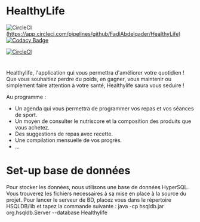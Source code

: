 # HealthyLife

![CircleCI](https://img.shields.io/circleci/build/github/FadiAbdelqader/HealthyLife?style=flat) (https://app.circleci.com/pipelines/github/FadiAbdelqader/HealthyLife) [![Codacy Badge](https://app.codacy.com/project/badge/Grade/1d5b6a1121dd402fbb371c7f5d296d11)](https://www.codacy.com/gh/FadiAbdelqader/HealthyLife/dashboard?utm_source=github.com&amp;utm_medium=referral&amp;utm_content=FadiAbdelqader/HealthyLife&amp;utm_campaign=Badge_Grade) 

[![CircleCI](https://circleci.com/gh/FadiAbdelqader/HealthyLife.svg?style=svg)](https://app.circleci.com/pipelines/github/FadiAbdelqader/HealthyLife)
#

Healthylife, l'application qui vous permettra d'améliorer votre quotidien ! Que vous souhaitiez perdre du poids, en gagner, vous maintenir ou simplement faire attention à votre santé, Healthylife saura vous seduire !

Au programme : 
  - Un agenda qui vous permettra de programmer vos repas et vos séances de sport.
  - Un moyen de consulter le nutriscore et la composition des produits que vous achetez.
  - Des suggestions de repas avec recette.
  - Une compilation mensuelle de vos progrès. 
  - ...


# Set-up base de données

Pour stocker les données, nous utilisons une base de données HyperSQL. Vous trouverez les fichiers necessaires à sa mise en place à la source du projet.
Pour lancer le serveur de BD, placez vous dans le répertoire HSQLDB/lib et tapez la commande suivante : java -cp hsqldb.jar org.hsqldb.Server --database Healthylife
